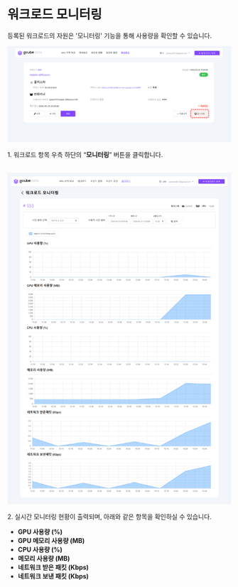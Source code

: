 # 워크로드 모니터링

등록된 워크로드의 자원은 '모니터링' 기능을 통해 사용량을 확인할 수 있습니다.

![select-monitoring-button](img/monitor-workload/select-monitoring-button.png)

1\. 워크로드 항목 우측 하단의 “**모니터링**” 버튼을 클릭합니다. <br><br>

![workload-monitoring](img/monitor-workload/workload-monitoring.png)

2\. 실시간 모니터링 현황이 출력되며, 아래와 같은 항목을 확인하실 수 있습니다. <br>

* __GPU 사용량 (%)__
* __GPU 메모리 사용량 (MB)__  
* __CPU 사용량 (%)__  
* __메모리 사용량 (MB)__  
* __네트워크 받은 패킷 (Kbps)__  
* __네트워크 보낸 패킷 (Kbps)__  

<br>